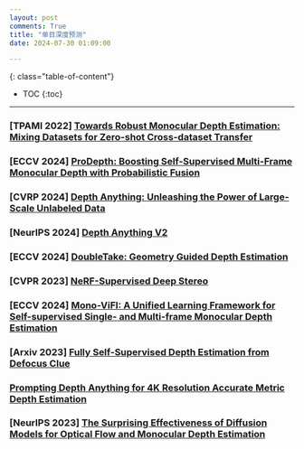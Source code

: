 ```yaml
---
layout: post
comments: True
title: "单目深度预测"
date: 2024-07-30 01:09:00

---
```


<!--more-->

{: class="table-of-content"}
* TOC
{:toc}

---

### \[**TPAMI 2022**\] [Towards Robust Monocular Depth Estimation: Mixing Datasets for Zero-shot Cross-dataset Transfer](https://github.com/isl-org/MiDaS)

### \[**ECCV 2024**\] [ProDepth: Boosting Self-Supervised Multi-Frame Monocular Depth with Probabilistic Fusion](https://sungmin-woo.github.io/prodepth/)

### \[**CVRP 2024**\] [Depth Anything: Unleashing the Power of Large-Scale Unlabeled Data](https://depth-anything.github.io/)

### \[**NeurIPS 2024**\] [Depth Anything V2](https://depth-anything-v2.github.io/)

### \[**ECCV 2024**\] [DoubleTake: Geometry Guided Depth Estimation](https://nianticlabs.github.io/doubletake/)

### \[**CVPR 2023**\] [NeRF-Supervised Deep Stereo](https://nerfstereo.github.io/)

### \[**ECCV 2024**\] [Mono-ViFI: A Unified Learning Framework for Self-supervised Single- and Multi-frame Monocular Depth Estimation](https://github.com/LiuJF1226/Mono-ViFI)

### \[**Arxiv 2023**\] [Fully Self-Supervised Depth Estimation from Defocus Clue](https://ehzoahis.github.io/DEReD/)

### [Prompting Depth Anything for 4K Resolution Accurate Metric Depth Estimation](https://promptda.github.io/)

### \[**NeurIPS 2023**\] [The Surprising Effectiveness of Diffusion Models for Optical Flow and Monocular Depth Estimation](https://diffusion-vision.github.io/)
